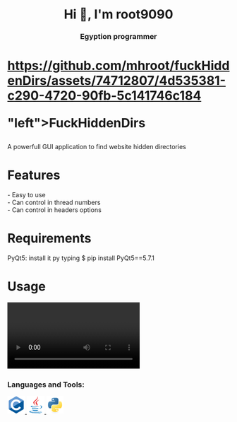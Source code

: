 <h1 align="center">Hi 👋, I'm root9090</h1>
<h3 align="center">Egyption programmer</h3>
<h1 align=

https://github.com/mhroot/fuckHiddenDirs/assets/74712807/4d535381-c290-4720-90fb-5c141746c184

"left">FuckHiddenDirs</h1>
A powerfull GUI application to find website hidden directories
<h1 align="left">Features</h1>
- Easy to use<br>
- Can control in thread numbers<br>
- Can control in headers options<br>

<h1 align="left">Requirements</h1>
PyQt5: install it py typing $ pip install PyQt5==5.7.1

<h1 align="left">Usage</h1>

<video src="[https://user-images.githubusercontent.com/aaa.mp4](https://raw.githubusercontent.com/mhroot/fuckHiddenDirs/main/1.mp4)"></video>

<p align="left">
</p>

<h3 align="left">Languages and Tools:</h3>
<p align="left"> <a href="https://www.cprogramming.com/" target="_blank" rel="noreferrer"> <img src="https://raw.githubusercontent.com/devicons/devicon/master/icons/c/c-original.svg" alt="c" width="40" height="40"/> </a> <a href="https://www.java.com" target="_blank" rel="noreferrer"> <img src="https://raw.githubusercontent.com/devicons/devicon/master/icons/java/java-original.svg" alt="java" width="40" height="40"/> </a> <a href="https://www.python.org" target="_blank" rel="noreferrer"> <img src="https://raw.githubusercontent.com/devicons/devicon/master/icons/python/python-original.svg" alt="python" width="40" height="40"/> </a> </p>

